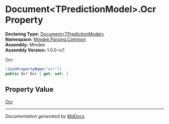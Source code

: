﻿<!--  
  <auto-generated>   
    The contents of this file were generated by a tool.  
    Changes to this file may be list if the file is regenerated  
  </auto-generated>   
-->

# Document\<TPredictionModel\>.Ocr Property

**Declaring Type:** [Document\<TPredictionModel\>](../index.md)  
**Namespace:** [Mindee.Parsing.Common](../../index.md)  
**Assembly:** Mindee  
**Assembly Version:** 1.0.0\-rc1

Ocr

```csharp
[JsonPropertyName("ocr")]
public Ocr Ocr { get; set; }
```

## Property Value

[Ocr](../../Ocr/index.md)

___

*Documentation generated by [MdDocs](https://github.com/ap0llo/mddocs)*
